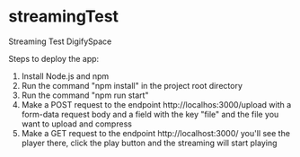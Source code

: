 # streamingTest
Streaming Test DigifySpace

Steps to deploy the app:

1. Install Node.js and npm
2. Run the command "npm install" in the project root directory
3. Run the command "npm run start"
4. Make a POST request to the endpoint http://localhos:3000/upload with a form-data request body and a field with the key "file" and the file you want to upload and compress
5. Make a GET request to the endpoint http://localhost:3000/ you'll see the player there, click the play button and the streaming will start playing